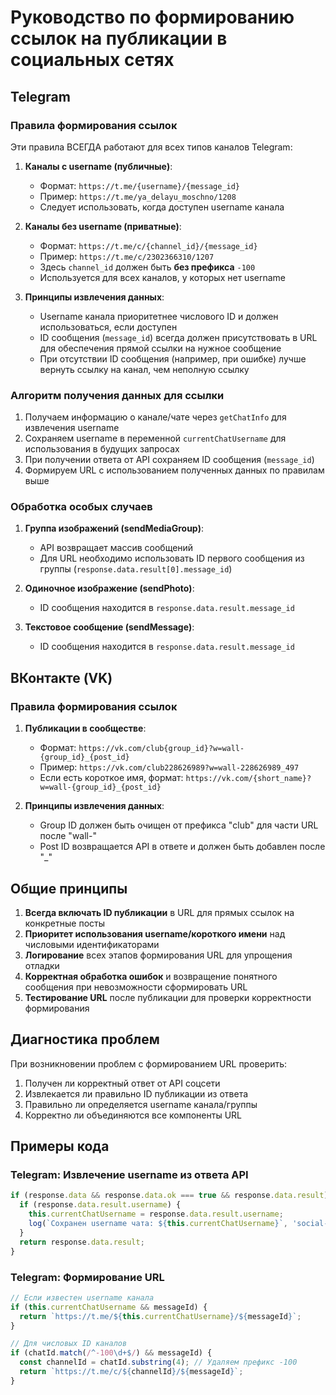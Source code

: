 # Руководство по формированию ссылок на публикации в социальных сетях

## Telegram

### Правила формирования ссылок

Эти правила ВСЕГДА работают для всех типов каналов Telegram:

1. **Каналы с username (публичные)**:
   - Формат: `https://t.me/{username}/{message_id}`
   - Пример: `https://t.me/ya_delayu_moschno/1208`
   - Следует использовать, когда доступен username канала

2. **Каналы без username (приватные)**:
   - Формат: `https://t.me/c/{channel_id}/{message_id}`
   - Пример: `https://t.me/c/2302366310/1207`
   - Здесь `channel_id` должен быть **без префикса** `-100`
   - Используется для всех каналов, у которых нет username

3. **Принципы извлечения данных**:
   - Username канала приоритетнее числового ID и должен использоваться, если доступен
   - ID сообщения (`message_id`) всегда должен присутствовать в URL для обеспечения прямой ссылки на нужное сообщение
   - При отсутствии ID сообщения (например, при ошибке) лучше вернуть ссылку на канал, чем неполную ссылку

### Алгоритм получения данных для ссылки

1. Получаем информацию о канале/чате через `getChatInfo` для извлечения username
2. Сохраняем username в переменной `currentChatUsername` для использования в будущих запросах
3. При получении ответа от API сохраняем ID сообщения (`message_id`) 
4. Формируем URL с использованием полученных данных по правилам выше

### Обработка особых случаев

1. **Группа изображений (sendMediaGroup)**:
   - API возвращает массив сообщений
   - Для URL необходимо использовать ID первого сообщения из группы (`response.data.result[0].message_id`)

2. **Одиночное изображение (sendPhoto)**:
   - ID сообщения находится в `response.data.result.message_id`

3. **Текстовое сообщение (sendMessage)**:
   - ID сообщения находится в `response.data.result.message_id`

## ВКонтакте (VK)

### Правила формирования ссылок

1. **Публикации в сообществе**:
   - Формат: `https://vk.com/club{group_id}?w=wall-{group_id}_{post_id}`
   - Пример: `https://vk.com/club228626989?w=wall-228626989_497`
   - Если есть короткое имя, формат: `https://vk.com/{short_name}?w=wall-{group_id}_{post_id}`

2. **Принципы извлечения данных**:
   - Group ID должен быть очищен от префикса "club" для части URL после "wall-"
   - Post ID возвращается API в ответе и должен быть добавлен после "_"

## Общие принципы

1. **Всегда включать ID публикации** в URL для прямых ссылок на конкретные посты
2. **Приоритет использования username/короткого имени** над числовыми идентификаторами
3. **Логирование** всех этапов формирования URL для упрощения отладки
4. **Корректная обработка ошибок** и возвращение понятного сообщения при невозможности сформировать URL
5. **Тестирование URL** после публикации для проверки корректности формирования

## Диагностика проблем

При возникновении проблем с формированием URL проверить:

1. Получен ли корректный ответ от API соцсети
2. Извлекается ли правильно ID публикации из ответа
3. Правильно ли определяется username канала/группы
4. Корректно ли объединяются все компоненты URL

## Примеры кода

### Telegram: Извлечение username из ответа API

```typescript
if (response.data && response.data.ok === true && response.data.result) {
  if (response.data.result.username) {
    this.currentChatUsername = response.data.result.username;
    log(`Сохранен username чата: ${this.currentChatUsername}`, 'social-publishing');
  }
  return response.data.result;
}
```

### Telegram: Формирование URL

```typescript
// Если известен username канала
if (this.currentChatUsername && messageId) {
  return `https://t.me/${this.currentChatUsername}/${messageId}`;
}

// Для числовых ID каналов
if (chatId.match(/^-100\d+$/) && messageId) {
  const channelId = chatId.substring(4); // Удаляем префикс -100
  return `https://t.me/c/${channelId}/${messageId}`;
}
```